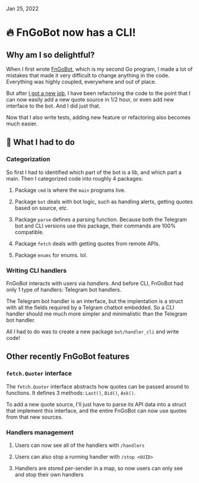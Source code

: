 Jan 25, 2022

# 🔥 FnGoBot now has a CLI!

## Why am I so delightful?

When I first wrote [FnGoBot](https://github.com/soyart/fngobot), which is my second Go program, I made a lot of mistakes that made it very difficult to change anything in the code. Everything was highly coupled, everywhere and out of place.

But after [I got a new job](/blog/2021/dev/), I have been refactoring the code to the point that I can now easily add a new quote source in 1/2 hour, or even add new interface to the bot. And I did just that.

Now that I also write tests, adding new feature or refactoring also becomes much easier.

## 📝 What I had to do

### Categorization

So first I had to identified which part of the bot is a lib, and which part a main. Then I categorized code into roughly 4 packages:

1. Package `cmd` is where the `main` programs live.

2. Package `bot` deals with bot logic, such as handling alerts, getting quotes based on source, etc.

3. Package `parse` defines a parsing function. Because both the Telegram bot and CLI versions use this package, their commands are 100% compatible.

4. Package `fetch` deals with getting quotes from remote APIs.

5. Package `enums` for enums. lol.

### Writing CLI handlers

FnGoBot interacts with users via _handlers_. And before CLI, FnGoBot had only 1 type of handlers: Telegram bot handlers.

The Telegram bot handler is an interface, but the implentation is a struct with all the fields required by a Telgram chatbot embedded. So a CLI handler should me much more simpler and minimalistic than the Telegram bot handler.

All I had to do was to create a new package `bot/handler_cli` and write code!

## Other recently FnGoBot features

### `fetch.Quoter` interface

The `fetch.Quoter` interface abstracts how quotes can be passed around to functions. It defines 3 methods: `Last()`, `Bid()`, `Ask()`.

To add a new quote source, I'll just have to parse its API data into a struct that implement this interface, and the entire FnGoBot can now use quotes from that new sources.

### Handlers management

1. Users can now see all of the handlers with `/handlers`

2. Users can also stop a running handler with `/stop <UUID>`

3. Handlers are stored per-sender in a map, so now users can only see and stop their own handlers
